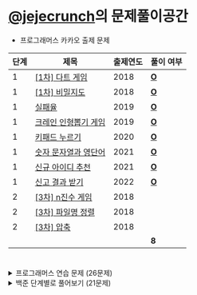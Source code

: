 # [@jejecrunch](https://github.com/jejecrunch)의 문제풀이공간

-   프로그래머스 카카오 출제 문제

| 단계 | 제목                                                                             | 출제연도 | 풀이 여부                                                                                            |
| ---- | -------------------------------------------------------------------------------- | -------- | ---------------------------------------------------------------------------------------------------- |
| 1    | [[1차] 다트 게임](https://programmers.co.kr/learn/courses/30/lessons/17682)      | 2018     | [**O**](https://github.com/jejecrunch/2021-winter-kakao/blob/main/jejecrunch/programmers/17682.java) |
| 1    | [[1차] 비밀지도](https://programmers.co.kr/learn/courses/30/lessons/17681)       | 2018     | [**O**](https://github.com/jejecrunch/2021-winter-kakao/blob/main/jejecrunch/programmers/17681.java) |
| 1    | [실패율](https://programmers.co.kr/learn/courses/30/lessons/42889)               | 2019     | [**O**](https://github.com/jejecrunch/2021-winter-kakao/blob/main/jejecrunch/programmers/42889.java) |
| 1    | [크레인 인형뽑기 게임](https://programmers.co.kr/learn/courses/30/lessons/64061) | 2019     | [**O**](https://github.com/jejecrunch/2021-winter-kakao/blob/main/jejecrunch/programmers/64061.java) |
| 1    | [키패드 누르기](https://programmers.co.kr/learn/courses/30/lessons/67256)        | 2020     | [**O**](https://github.com/jejecrunch/2021-winter-kakao/blob/main/jejecrunch/programmers/67256.java) |
| 1    | [숫자 문자열과 영단어](https://programmers.co.kr/learn/courses/30/lessons/81301) | 2021     | [**O**](https://github.com/jejecrunch/2021-winter-kakao/blob/main/jejecrunch/programmers/81301.java) |
| 1    | [신규 아이디 추천](https://programmers.co.kr/learn/courses/30/lessons/72410)     | 2021     | [**O**](https://github.com/jejecrunch/2021-winter-kakao/blob/main/jejecrunch/programmers/72410.java) |
| 1    | [신고 결과 받기](https://programmers.co.kr/learn/courses/30/lessons/92334)       | 2022     | [**O**](https://github.com/jejecrunch/2021-winter-kakao/blob/main/jejecrunch/programmers/92334.java) |
| 2    | [[3차] n진수 게임](https://programmers.co.kr/learn/courses/30/lessons/17687)     | 2018     |                                                                                                      |
| 2    | [[3차] 파일명 정렬](https://programmers.co.kr/learn/courses/30/lessons/17686)    | 2018     |                                                                                                      |
| 2    | [[3차] 압축](https://programmers.co.kr/learn/courses/30/lessons/17684)           | 2018     |                                                                                                      |
|      |                                                                                  |          | **8**                                                                                                |

#

<details>
<summary>프로그래머스 연습 문제 (26문제)</summary>
<div markdown="1">

| 카테고리 | 제목                                                                                    | 풀이 여부                                                                                            |
| -------- | --------------------------------------------------------------------------------------- | ---------------------------------------------------------------------------------------------------- |
|          | [하샤드 수](https://programmers.co.kr/learn/courses/30/lessons/12947)                   | [**O**](https://github.com/jejecrunch/2021-winter-kakao/blob/main/jejecrunch/programmers/12947.java) |
|          | [콜라츠 추측](https://programmers.co.kr/learn/courses/30/lessons/12943)                 | [**O**](https://github.com/jejecrunch/2021-winter-kakao/blob/main/jejecrunch/programmers/12943.java) |
|          | [최대공약수와 최소공배수](https://programmers.co.kr/learn/courses/30/lessons/12935)     | [**O**](https://github.com/jejecrunch/2021-winter-kakao/blob/main/jejecrunch/programmers/12935.java) |
|          | [제일 작은 수 제거하기](https://programmers.co.kr/learn/courses/30/lessons/12940)       | [**O**](https://github.com/jejecrunch/2021-winter-kakao/blob/main/jejecrunch/programmers/12940.java) |
|          | [정수 제곱근 판별하기](https://programmers.co.kr/learn/courses/30/lessons/12934)        | [**O**](https://github.com/jejecrunch/2021-winter-kakao/blob/main/jejecrunch/programmers/12934.java) |
|          | [정수 내림차순으로 배치하기](https://programmers.co.kr/learn/courses/30/lessons/12933)  | [**O**](https://github.com/jejecrunch/2021-winter-kakao/blob/main/jejecrunch/programmers/12933.java) |
|          | [자연수 뒤집어 배열로 만들기](https://programmers.co.kr/learn/courses/30/lessons/12932) | [**O**](https://github.com/jejecrunch/2021-winter-kakao/blob/main/jejecrunch/programmers/12932.java) |
|          | [이상한 문자 만들기](https://programmers.co.kr/learn/courses/30/lessons/12930)          | [**O**](https://github.com/jejecrunch/2021-winter-kakao/blob/main/jejecrunch/programmers/12930.java) |
|          | [약수의 합](https://programmers.co.kr/learn/courses/30/lessons/12928)                   | [**O**](https://github.com/jejecrunch/2021-winter-kakao/blob/main/jejecrunch/programmers/12928.java) |
|          | [시저 암호](https://programmers.co.kr/learn/courses/30/lessons/12932)                   | [**O**](https://github.com/jejecrunch/2021-winter-kakao/blob/main/jejecrunch/programmers/12926.java) |
|          | [소수 찾기](https://programmers.co.kr/learn/courses/30/lessons/12921)                   | [**O**](https://github.com/jejecrunch/2021-winter-kakao/blob/main/jejecrunch/programmers/12921.java) |
|          | [나누어지는 숫자 배열](https://programmers.co.kr/learn/courses/30/lessons/12910)        | [**O**](https://github.com/jejecrunch/2021-winter-kakao/blob/main/jejecrunch/programmers/12910.java) |
|          | [같은 숫자는 싫어](https://programmers.co.kr/learn/courses/30/lessons/12906)            | [**O**](https://github.com/jejecrunch/2021-winter-kakao/blob/main/jejecrunch/programmers/12906.java) |
| 탐욕법   | [체육복](https://programmers.co.kr/learn/courses/30/lessons/42862)                      | [**O**](https://github.com/jejecrunch/2021-winter-kakao/blob/main/jejecrunch/programmers/42862.java) |
| 완전탐색 | [모의고사](https://programmers.co.kr/learn/courses/30/lessons/42840)                    | [**O**](https://github.com/jejecrunch/2021-winter-kakao/blob/main/jejecrunch/programmers/42840.java) |
| 정렬     | [K번째 수](https://programmers.co.kr/learn/courses/30/lessons/42748)                    | [**O**](https://github.com/jejecrunch/2021-winter-kakao/blob/main/jejecrunch/programmers/42748.java) |
| 해시     | [완주하지 못한 선수](https://programmers.co.kr/learn/courses/30/lessons/42576)          | [**O**](https://github.com/jejecrunch/2021-winter-kakao/blob/main/jejecrunch/programmers/42576.java) |
|          | [N개의 최소공배수](https://programmers.co.kr/learn/courses/30/lessons/12953)            | [**O**](https://github.com/jejecrunch/2021-winter-kakao/blob/main/jejecrunch/programmers/12953.java) |
|          | [JadenCase 문자열 만들기](https://programmers.co.kr/learn/courses/30/lessons/12951)     | [**O**](https://github.com/jejecrunch/2021-winter-kakao/blob/main/jejecrunch/programmers/12951.java) |
|          | [행렬의 곱셈](https://programmers.co.kr/learn/courses/30/lessons/12949)                 | [**O**](https://github.com/jejecrunch/2021-winter-kakao/blob/main/jejecrunch/programmers/12949.java) |
|          | [피보나치 수](https://programmers.co.kr/learn/courses/30/lessons/12945)                 | [**O**](https://github.com/jejecrunch/2021-winter-kakao/blob/main/jejecrunch/programmers/12945.java) |
|          | [최솟값 만들기](https://programmers.co.kr/learn/courses/30/lessons/12941)               | [**O**](https://github.com/jejecrunch/2021-winter-kakao/blob/main/jejecrunch/programmers/12941.java) |
|          | [최댓값과 최솟값](https://programmers.co.kr/learn/courses/30/lessons/12939)             | [**O**](https://github.com/jejecrunch/2021-winter-kakao/blob/main/jejecrunch/programmers/12939.java) |
|          | [숫자의 표현](https://programmers.co.kr/learn/courses/30/lessons/12924)                 | [**O**](https://github.com/jejecrunch/2021-winter-kakao/blob/main/jejecrunch/programmers/12924.java) |
|          | [땅따먹기](https://programmers.co.kr/learn/courses/30/lessons/12913)                    |                                                                                                      |
|          | [다음 큰 숫자](https://programmers.co.kr/learn/courses/30/lessons/12911)                | [**O**](https://github.com/jejecrunch/2021-winter-kakao/blob/main/jejecrunch/programmers/12911.java) |
|          | [올바른 괄호](https://programmers.co.kr/learn/courses/30/lessons/12909)                 | [**O**](https://github.com/jejecrunch/2021-winter-kakao/blob/main/jejecrunch/programmers/12909.java) |
|          | [가장 큰 정사각형 찾기](https://programmers.co.kr/learn/courses/30/lessons/12905)       |                                                                                                      |
| 탐욕법   | [구명보트](https://programmers.co.kr/learn/courses/30/lessons/42862)                    |                                                                                                      |
| 완전탐색 | [카펫](https://programmers.co.kr/learn/courses/30/lessons/42862)                        |                                                                                                      |

</div>
</details>

<details>
<summary>백준 단계별로 풀어보기 (21문제)</summary>
<div markdown="1">

| 카테고리          | 제목                                                                           | 풀이 여부                                                                                                              |
| ----------------- | ------------------------------------------------------------------------------ | ---------------------------------------------------------------------------------------------------------------------- |
| 입출력과 사칙연산 | [??!](https://www.acmicpc.net/problem/10926)                                   | [**O**](https://github.com/jejecrunch/2021-winter-kakao/blob/main/jejecrunch/BAEKJOON/Surprised_10926.java)            |
| 입출력과 사칙연산 | [1998년생인 내가 태국에서는 2541년생?!](https://www.acmicpc.net/problem/18108) | [**O**](https://github.com/jejecrunch/2021-winter-kakao/blob/main/jejecrunch/BAEKJOON/BUDtoAD_18108.java)              |
| 브루트포스        | [블랙잭](https://www.acmicpc.net/problem/2798)                                 | [**O**](https://github.com/jejecrunch/2021-winter-kakao/blob/main/jejecrunch/BAEKJOON/Blackjack_2798.java)             |
| 브루트포스        | [분해합](https://www.acmicpc.net/problem/2231)                                 | [**O**](https://github.com/jejecrunch/2021-winter-kakao/blob/main/jejecrunch/BAEKJOON/Decompose_2231.java)             |
| 브루트포스        | [덩치](https://www.acmicpc.net/problem/7568)                                   | [**O**](https://github.com/jejecrunch/2021-winter-kakao/blob/main/jejecrunch/BAEKJOON/Bulk_7568.java)                  |
| 브루트포스        | [체스판 다시 칠하기](https://www.acmicpc.net/problem/1018)                     | [**O**](https://github.com/jejecrunch/2021-winter-kakao/blob/main/jejecrunch/BAEKJOON/Repaint_1018.java)               |
| 브루트포스        | [영화감독 숌](https://www.acmicpc.net/problem/1436)                            | [**O**](https://github.com/jejecrunch/2021-winter-kakao/blob/main/jejecrunch/BAEKJOON/DirectorSyom_1436.java)          |
| 브루트포스        | [일곱 난쟁이](https://www.acmicpc.net/problem/2309)                            | [**O**](https://github.com/jejecrunch/2021-winter-kakao/blob/main/jejecrunch/BAEKJOON/SevenDwarfs_2309.java)           |
| 정렬              | [수 정렬하기](https://www.acmicpc.net/problem/2750)                            | [**O**](https://github.com/jejecrunch/2021-winter-kakao/blob/main/jejecrunch/BAEKJOON/SortNumber_2750.java)            |
| 정렬              | [수 정렬하기2](https://www.acmicpc.net/problem/2751)                           | [**O**](https://github.com/jejecrunch/2021-winter-kakao/blob/main/jejecrunch/BAEKJOON/SortNumber2_2751.java)           |
| 정렬              | [수 정렬하기3](https://www.acmicpc.net/problem/10989)                          | [**O**](https://github.com/jejecrunch/2021-winter-kakao/blob/main/jejecrunch/BAEKJOON/SortNumber3_10989.java)          |
| 정렬              | [통계학](https://www.acmicpc.net/problem/2108)                                 | [**O**](https://github.com/jejecrunch/2021-winter-kakao/blob/main/jejecrunch/BAEKJOON/Statistics_2108.java)            |
| 정렬              | [소트인사이드](https://www.acmicpc.net/problem/1427)                           | [**O**](https://github.com/jejecrunch/2021-winter-kakao/blob/main/jejecrunch/BAEKJOON/SortInside_1427.java)            |
| 정렬              | [좌표 정렬하기](https://www.acmicpc.net/problem/11650)                         | [**O**](https://github.com/jejecrunch/2021-winter-kakao/blob/main/jejecrunch/BAEKJOON/SortLocation_11650.java)         |
| 정렬              | [좌표 정렬하기 2](https://www.acmicpc.net/problem/11651)                       | [**O**](https://github.com/jejecrunch/2021-winter-kakao/blob/main/jejecrunch/BAEKJOON/SortLocation2_11651.java)        |
| 정렬              | [단어 정렬](https://www.acmicpc.net/problem/1181)                              | [**O**](https://github.com/jejecrunch/2021-winter-kakao/blob/main/jejecrunch/BAEKJOON/Word_1181.java)                  |
| 정렬              | [나이순 정렬](https://www.acmicpc.net/problem/10814)                           | [**O**](https://github.com/jejecrunch/2021-winter-kakao/blob/main/jejecrunch/BAEKJOON/SortOlder_10814.java)            |
| 정렬              | [좌표 압축](https://www.acmicpc.net/problem/18870)                             | [**O**](https://github.com/jejecrunch/2021-winter-kakao/blob/main/jejecrunch/BAEKJOON/LocationComporession_18870.java) |
| 수                | [1](https://www.acmicpc.net/problem/4375)                                      | [**O**](https://github.com/jejecrunch/2021-winter-kakao/blob/main/jejecrunch/BAEKJOON/One_4375.java)                   |
| 수                | [약수](https://www.acmicpc.net/problem/1037)                                   | [**O**](https://github.com/jejecrunch/2021-winter-kakao/blob/main/jejecrunch/BAEKJOON/Divisior_1037.java)              |
| 수                | [약수의 합](https://www.acmicpc.net/problem/17425)                             |                                                                                                                        |
| 수                | [약수의 합 2](https://www.acmicpc.net/problem/17427)                           |                                                                                                                        |
| 수                | [최대공약수와 최소공배수](https://www.acmicpc.net/problem/2609)                | [**O**](https://github.com/jejecrunch/2021-winter-kakao/blob/main/jejecrunch/BAEKJOON/GCD_LCM_2609.java)               |

</div>
</details>
